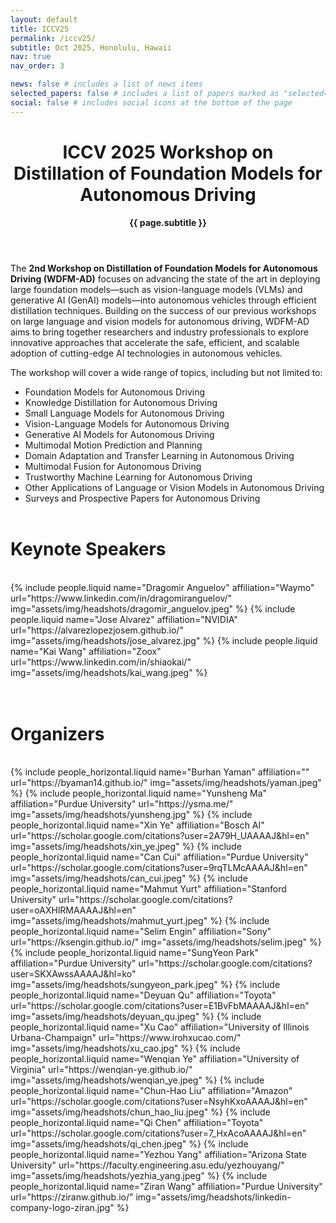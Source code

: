 ```yaml
---
layout: default
title: ICCV25
permalink: /iccv25/
subtitle: Oct 2025, Honolulu, Hawaii
nav: true
nav_order: 3

news: false # includes a list of news items
selected_papers: false # includes a list of papers marked as "selected={true}"
social: false # includes social icons at the bottom of the page
---
```


<div class="post">
  <header class="post-header">
    <h1 class="post-title">
      ICCV 2025 Workshop on<br>
      <span class="font-weight-bold">Distillation of Foundation Models for Autonomous Driving</span>
      <!-- {{ site.title }} -->
    </h1>
    <p class="desc"><b>{{ page.subtitle }}</b></p>
  </header>
</div>

The **2nd Workshop on Distillation of Foundation Models for Autonomous Driving (WDFM-AD)** focuses on advancing the state of the art in deploying large foundation models—such as vision-language models (VLMs) and generative AI (GenAI) models—into autonomous vehicles through efficient distillation techniques. Building on the success of our previous workshops on large language and vision models for autonomous driving, WDFM-AD aims to bring together researchers and industry professionals to explore innovative approaches that accelerate the safe, efficient, and scalable adoption of cutting-edge AI technologies in autonomous vehicles. 

<!-- **[📢 Call for Papers -- Open for Submissions!](/call_for_papers)** -->

<!-- **[🔗 Reviewer Signup Form](https://forms.gle/XK3xALMwWkEq6aT18)** -->

<!-- We are actively **seeking sponsorship** to support the workshop. If your organization is interested in sponsoring, please contact us at 📧 <a href="mailto:cvpr25.wdfm.ad@gmail.com" target="_blank">cvpr25.wdfm.ad@gmail.com</a>. -->

The workshop will cover a wide range of topics, including but not limited to:  
- Foundation Models for Autonomous Driving
- Knowledge Distillation for Autonomous Driving  
- Small Language Models for Autonomous Driving  
- Vision-Language Models for Autonomous Driving  
- Generative AI Models for Autonomous Driving  
- Multimodal Motion Prediction and Planning  
- Domain Adaptation and Transfer Learning in Autonomous Driving  
- Multimodal Fusion for Autonomous Driving
- Trustworthy Machine Learning for Autonomous Driving   
- Other Applications of Language or Vision Models in Autonomous Driving  
- Surveys and Prospective Papers for Autonomous Driving 
<br><br>

# Keynote Speakers
<br>
<div class="container">
<div class="row row-cols-3">
  {% include people.liquid name="Dragomir Anguelov" affiliation="Waymo" url="https://www.linkedin.com/in/dragomiranguelov/" img="assets/img/headshots/dragomir_anguelov.jpeg" %}
  {% include people.liquid name="Jose Alvarez" affiliation="NVIDIA" url="https://alvarezlopezjosem.github.io/" img="assets/img/headshots/jose_alvarez.jpg" %}
  {% include people.liquid name="Kai Wang" affiliation="Zoox" url="https://www.linkedin.com/in/shiaokai/" img="assets/img/headshots/kai_wang.jpeg" %}
</div>
</div>
<br><br>

# Organizers
<br>
<div class="container">
<div class="row row-cols-2">
  {% include people_horizontal.liquid name="Burhan Yaman" affiliation="" url="https://byaman14.github.io/" img="assets/img/headshots/yaman.jpeg" %}
  {% include people_horizontal.liquid name="Yunsheng Ma" affiliation="Purdue University" url="https://ysma.me/" img="assets/img/headshots/yunsheng.jpg" %}
  {% include people_horizontal.liquid name="Xin Ye" affiliation="Bosch AI" url="https://scholar.google.com/citations?user=2A79H_UAAAAJ&hl=en" img="assets/img/headshots/xin_ye.jpeg" %}
  {% include people_horizontal.liquid name="Can Cui" affiliation="Purdue University" url="https://scholar.google.com/citations?user=9rqTLMcAAAAJ&hl=en" img="assets/img/headshots/can_cui.jpeg" %}
  {% include people_horizontal.liquid name="Mahmut Yurt" affiliation="Stanford University" url="https://scholar.google.com/citations?user=oAXHlRMAAAAJ&hl=en" img="assets/img/headshots/mahmut_yurt.jpeg" %}
  {% include people_horizontal.liquid name="Selim Engin" affiliation="Sony" url="https://ksengin.github.io/" img="assets/img/headshots/selim.jpeg" %}
  {% include people_horizontal.liquid name="SungYeon Park" affiliation="Purdue University" url="https://scholar.google.com/citations?user=SKXAwssAAAAJ&hl=ko" img="assets/img/headshots/sungyeon_park.jpeg" %}
  {% include people_horizontal.liquid name="Deyuan Qu" affiliation="Toyota" url="https://scholar.google.com/citations?user=E1BvFbMAAAAJ&hl=en" img="assets/img/headshots/deyuan_qu.jpeg" %}
  {% include people_horizontal.liquid name="Xu Cao" affiliation="University of Illinois Urbana-Champaign" url="https://www.irohxucao.com/" img="assets/img/headshots/xu_cao.jpg" %}
  {% include people_horizontal.liquid name="Wenqian Ye" affiliation="University of Virginia" url="https://wenqian-ye.github.io/" img="assets/img/headshots/wenqian_ye.jpeg" %}
  {% include people_horizontal.liquid name="Chun-Hao Liu" affiliation="Amazon" url="https://scholar.google.com/citations?user=NsyhKxoAAAAJ&hl=en" img="assets/img/headshots/chun_hao_liu.jpeg" %}
  {% include people_horizontal.liquid name="Qi Chen" affiliation="Toyota" url="https://scholar.google.com/citations?user=7_HxAcoAAAAJ&hl=en" img="assets/img/headshots/qi_chen.jpeg" %}
  {% include people_horizontal.liquid name="Yezhou Yang" affiliation="Arizona State University" url="https://faculty.engineering.asu.edu/yezhouyang/" img="assets/img/headshots/yezhia_yang.jpeg" %}
  {% include people_horizontal.liquid name="Ziran Wang" affiliation="Purdue University" url="https://ziranw.github.io/" img="assets/img/headshots/linkedin-company-logo-ziran.jpg" %}
</div>
</div>
<br><br>

<!-- # Questions
Contact us at
<a href="mailto:cvpr25.wdfm.ad@gmail.com" target="_blank">cvpr25.wdfm.ad@gmail.com</a>. -->
